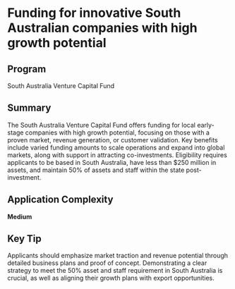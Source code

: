 # Funding for innovative South Australian companies with high growth potential
  
## Program
South Australia Venture Capital Fund

## Summary
The South Australia Venture Capital Fund offers funding for local early-stage companies with high growth potential, focusing on those with a proven market, revenue generation, or customer validation. Key benefits include varied funding amounts to scale operations and expand into global markets, along with support in attracting co-investments. Eligibility requires applicants to be based in South Australia, have less than $250 million in assets, and maintain 50% of assets and staff within the state post-investment.

## Application Complexity
**Medium**

## Key Tip
Applicants should emphasize market traction and revenue potential through detailed business plans and proof of concept. Demonstrating a clear strategy to meet the 50% asset and staff requirement in South Australia is crucial, as well as aligning their growth plans with export opportunities.
